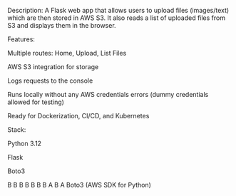 

Description:
A Flask web app that allows users to upload files (images/text) which are then stored in AWS S3.
It also reads a list of uploaded files from S3 and displays them in the browser.

Features:

Multiple routes: Home, Upload, List Files

AWS S3 integration for storage

Logs requests to the console

Runs locally without any AWS credentials errors (dummy credentials allowed for testing)

Ready for Dockerization, CI/CD, and Kubernetes

Stack:

Python 3.12

Flask

Boto3



B
B
B
B
B
B
B
A
B
A
Boto3 (AWS SDK for Python)
